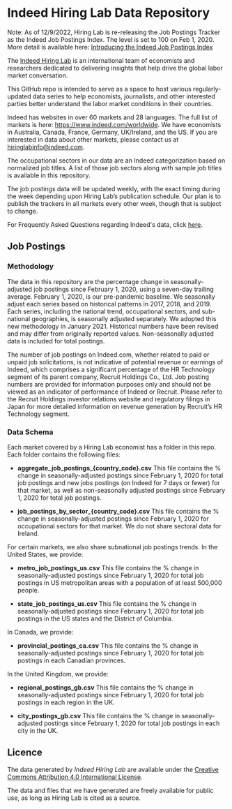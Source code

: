# Indeed Hiring Lab Data Repository
Note: As of 12/9/2022, Hiring Lab is re-releasing the Job Postings Tracker as the Indeed Job Postings Index.  The level is set to 100 on Feb 1, 2020. More detail is available here: [Introducing the Indeed Job Postings Index](https://www.hiringlab.org/2022/12/15/introducing-the-indeed-job-postings-index/) 

The [Indeed Hiring Lab](http://hiringlab.org) is an international team of economists and researchers dedicated to delivering insights that help drive the global labor market conversation.

This GitHub repo is intended to serve as a space to host various regularly-updated data series to help economists, journalists, and other interested parties better understand the labor market conditions in their countries.

Indeed has websites in over 60 markets and 28 languages.  The full list of markets is here: https://www.indeed.com/worldwide.  We have economists in Australia, Canada, France, Germany, UK/Ireland, and the US. If you are interested in data about other markets, please contact us at hiringlabinfo@indeed.com.

The occupational sectors in our data are an Indeed categorization based on normalized job titles. A list of those job sectors along with sample job titles is available in this repository.

The job postings data will be updated weekly, with the exact timing during the week depending upon Hiring Lab’s publication schedule. Our plan is to publish the trackers in all markets every other week, though that is subject to change.

For Frequently Asked Questions regarding Indeed's data, click [here](https://www.hiringlab.org/indeed-data-faq/).

## Job Postings
### Methodology

The data in this repository are the percentage change in seasonally-adjusted job postings since February 1, 2020, using a seven-day trailing average. February 1, 2020, is our pre-pandemic baseline. We seasonally adjust each series based on historical patterns in 2017, 2018, and 2019. Each series, including the national trend, occupational sectors, and sub-national geographies, is seasonally adjusted separately. We adopted this new methodology in January 2021. Historical numbers have been revised and may differ from originally reported values. Non-seasonally adjusted data is included for total postings.

The number of job postings on Indeed.com, whether related to paid or unpaid job solicitations, is not indicative of potential revenue or earnings of Indeed, which comprises a significant percentage of the HR Technology segment of its parent company, Recruit Holdings Co., Ltd. Job posting numbers are provided for information purposes only and should not be viewed as an indicator of performance of Indeed or Recruit. Please refer to the Recruit Holdings investor relations website and regulatory filings in Japan for more detailed information on revenue generation by Recruit’s HR Technology segment.

### Data Schema

Each market covered by a Hiring Lab economist has a folder in this repo. Each folder contains the following files:

* **aggregate_job_postings_{country_code}.csv**
This file contains the % change in seasonally-adjusted postings since February 1, 2020 for total job postings and new jobs postings (on Indeed for 7 days or fewer) for that market, as well as non-seasonally adjusted postings since February 1, 2020 for total job postings.

* **job_postings_by_sector_{country_code}.csv**
This file contains the % change in seasonally-adjusted postings since February 1, 2020 for occupational sectors for that market. We do not share sectoral data for Ireland.

For certain markets, we also share subnational job postings trends. In the United States, we provide:

* **metro_job_postings_us.csv**
This file contains the % change in seasonally-adjusted postings since February 1, 2020 for total job postings in US metropolitan areas with a population of at least 500,000 people.

* **state_job_postings_us.csv**
This file contains the % change in seasonally-adjusted postings since February 1, 2020 for total job postings in the US states and the District of Columbia.

In Canada, we provide:

* **provincial_postings_ca.csv**
This file contains the % change in seasonally-adjusted postings since February 1, 2020 for total job postings in each Canadian provinces.

In the United Kingdom, we provide:

* **regional_postings_gb.csv**
This file contains the % change in seasonally-adjusted postings since February 1, 2020 for total job postings in each region in the UK. 

* **city_postings_gb.csv**
This file contains the % change in seasonally-adjusted postings since February 1, 2020 for total job postings in each city in the UK. 

## Licence

The data generated by *Indeed Hiring Lab* are available under the [Creative Commons Attribution 4.0 International License](https://creativecommons.org/licenses/by/4.0/).

The data and files that we have generated are freely available for public use, as long as Hiring Lab is cited as a source.
